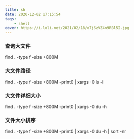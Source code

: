 ```yaml
---
title: sh
date: 2020-12-02 17:15:54
tags:
    - shell
cover: https://i.loli.net/2021/02/18/o7jSzVZ4n9RBl5I.jpg
---
```



### 查询大文件
find . -type f -size +800M

### 大文件路径
find . -type f -size +800M  -print0 | xargs -0 ls -l 

### 大文件详细大小
find . -type f -size +800M  -print0 | xargs -0 du -h 

### 文件大小排序
find . -type f -size +800M  -print0 | xargs -0 du -h | sort -nr

